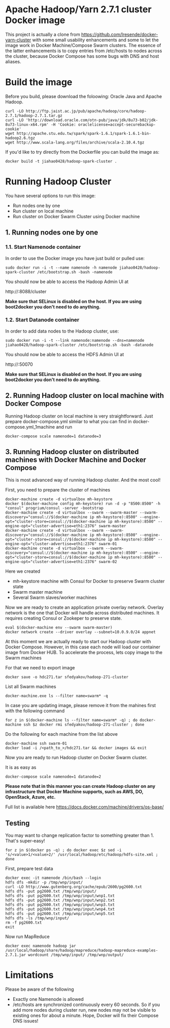 # Apache Hadoop/Yarn 2.7.1 cluster Docker image
This project is actually a clone from https://github.com/lresende/docker-yarn-cluster with some small usability enhancements and some to let the image work in Docker Machine/Compose Swarm clusters. The essence of the latter enhancements is to copy entries from /etc/hosts to nodes across the cluster, because Docker Compose has some bugs with DNS and host aliases.

# Build the image
Before you build, please download the foloowing: Oracle Java and Apache Hadoop.

```
curl -LO http://ftp.jaist.ac.jp/pub/apache/hadoop/core/hadoop-2.7.1/hadoop-2.7.1.tar.gz
curl -LO 'http://download.oracle.com/otn-pub/java/jdk/8u73-b02/jdk-8u73-linux-x64.rpm' -H 'Cookie: oraclelicense=accept-securebackup-cookie'
wget http://apache.stu.edu.tw/spark/spark-1.6.1/spark-1.6.1-bin-hadoop2.6.tgz
wget http://www.scala-lang.org/files/archive/scala-2.10.4.tgz
```

If you'd like to try directly from the Dockerfile you can build the image as:

```
docker build -t jiahao0428/hadoop-spark-cluster .
```

# Running Hadoop Cluster
You have several options to run this image:
- Run nodes one by one
- Run cluster on local machine
- Run cluster on Docker Swarm Cluster using Docker machine

## 1. Running nodes one by one
### 1.1. Start Namenode container

In order to use the Docker image you have just build or pulled use:

```
sudo docker run -i -t --name namenode -h namenode jiahao0428/hadoop-spark-cluster /etc/bootstrap.sh -bash -namenode
```

You should now be able to access the Hadoop Admin UI at

http://<host>:8088/cluster

**Make sure that SELinux is disabled on the host. If you are using boot2docker you don't need to do anything.**

### 1.2. Start Datanode container

In order to add data nodes to the Hadoop cluster, use:

```
sudo docker run -i -t --link namenode:namenode --dns=namenode jiahao0428/hadoop-spark-cluster /etc/bootstrap.sh -bash -datanode
```

You should now be able to access the HDFS Admin UI at

http://<host>:50070

**Make sure that SELinux is disabled on the host. If you are using boot2docker you don't need to do anything.**

## 2. Running Hadoop cluster on local machine with Docker Compose
Running Hadoop cluster on local machine is very straightforward. Just prepare docker-compose.yml similar to what you can find in docker-compose.yml_1machine and run

```
docker-compose scale namenode=1 datanode=3
```

## 3. Running Hadoop cluster on distributed machines with Docker Machine and Docker Compose
This is most advanced way of running Hadoop cluster. And the most cool!

First, you need to prepare the cluster of machines

```
docker-machine create -d virtualbox mh-keystore
docker $(docker-machine config mh-keystore) run -d -p "8500:8500" -h "consul" progrium/consul -server -bootstrap
docker-machine create -d virtualbox --swarm --swarm-master --swarm-discovery="consul://$(docker-machine ip mh-keystore):8500" --engine-opt="cluster-store=consul://$(docker-machine ip mh-keystore):8500" --engine-opt="cluster-advertise=eth1:2376" swarm-master
docker-machine create -d virtualbox --swarm --swarm-discovery="consul://$(docker-machine ip mh-keystore):8500" --engine-opt="cluster-store=consul://$(docker-machine ip mh-keystore):8500" --engine-opt="cluster-advertise=eth1:2376" swarm-01
docker-machine create -d virtualbox --swarm --swarm-discovery="consul://$(docker-machine ip mh-keystore):8500" --engine-opt="cluster-store=consul://$(docker-machine ip mh-keystore):8500" --engine-opt="cluster-advertise=eth1:2376" swarm-02
```

Here we created
- mh-keystore machine with Consul for Docker to preserve Swarm cluster state
- Swarm master machine
- Several Swarm slaves/worker machines

Now we are ready to create an application private overlay network. Overlay network is the one that Docker will handle across distributed machines. It requires creating Consul or Zookeper to preserve state.

```
eval $(docker-machine env --swarm swarm-master)
docker network create --driver overlay --subnet=10.0.9.0/24 appnet
```

At this moment we are actually ready to start our Hadoop cluster with Docker Compose. However, in this case each node will load our container image from Docker HUB. To accelerate the process, lets copy image to the Swarm machines

For that we need to export image

```
docker save -o hdc271.tar sfedyakov/hadoop-271-cluster
```

List all Swarm machines

```
docker-machine.exe ls --filter name=swarm* -q
```

In case you are updating image, please remove it from the mahines first with the following command

```
for z in $(docker-machine ls --filter name=swarm* -q) ; do docker-machine ssh $z docker rmi sfedyakov/hadoop-271-cluster ; done
```


Do the following for each machine from the list above

```
docker-machine ssh swarm-01
docker load -i /<path_to_>/hdc271.tar && docker images && exit
```

Now you are ready to run Hadoop cluster on Docker Swarm cluster.

It is as easy as

```
docker-compose scale namenode=1 datanode=2
```

**Please note that in this manner you can create Hadoop cluster on any infrastructure that Docker Machine supports, such as AWS, DO, OpenStack, Azure, etc.**

Full list is available here https://docs.docker.com/machine/drivers/os-base/

## Testing

You may want to change replication factor to something greater than 1. That's super-easy!

```
for z in $(docker ps -q) ; do docker exec $z sed -i 's/<value>1/<value>2/' /usr/local/hadoop/etc/hadoop/hdfs-site.xml ; done
```


First, prepare test data

```
docker exec -it namenode /bin/bash --login
hdfs dfs -mkdir -p /tmp/wnp/input/ 
curl -LO http://www.gutenberg.org/cache/epub/2600/pg2600.txt 
hdfs dfs -put pg2600.txt /tmp/wnp/input/ 
hdfs dfs -put pg2600.txt /tmp/wnp/input/wnp1.txt 
hdfs dfs -put pg2600.txt /tmp/wnp/input/wnp2.txt 
hdfs dfs -put pg2600.txt /tmp/wnp/input/wnp3.txt 
hdfs dfs -put pg2600.txt /tmp/wnp/input/wnp4.txt 
hdfs dfs -put pg2600.txt /tmp/wnp/input/wnp5.txt 
hdfs dfs -ls /tmp/wnp/input/
rm -f pg2600.txt
exit
```


Now run MapReduce

```
docker exec namenode hadoop jar /usr/local/hadoop/share/hadoop/mapreduce/hadoop-mapreduce-examples-2.7.1.jar wordcount /tmp/wnp/input/ /tmp/wnp/output/
```

# Limitations
Please be aware of the following
- Exactly one Namenode is allowed
- /etc/hosts are synchronized continuously every 60 seconds. So if you add more nodes during cluster run, new nodes may not be visible to existing ones for about a minute. Hope, Docker will fix their Compose DNS issues!
